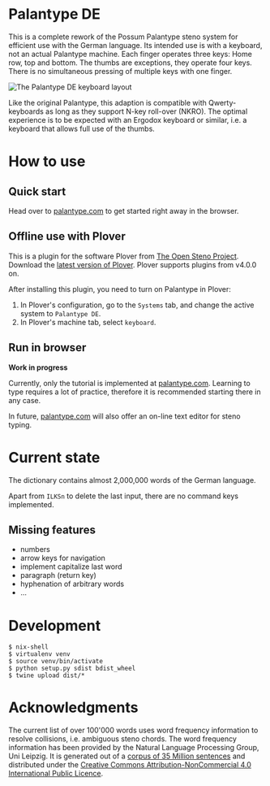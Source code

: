 Palantype DE
=======================

This is a complete rework of the Possum Palantype steno system for efficient
use with the German language.
Its intended use is with a keyboard, not an actual Palantype machine.
Each finger operates three keys: Home row, top and bottom.
The thumbs are exceptions, they operate four keys.
There is no simultaneous pressing of multiple keys with one finger.

![The Palantype DE keyboard layout](https://raw.githubusercontent.com/rubenmoor/plover_palantype_german/palantype_de/keyboard_layout.png)

Like the original Palantype, this adaption is compatible with
Qwerty-keyboards as long as they support N-key roll-over (NKRO).
The optimal experience is to be expected with an Ergodox keyboard
or similar, i.e. a keyboard that allows full use of the thumbs.

How to use
======================

Quick start
----------------------

Head over to [palantype.com](https://palantype.com) to get started right away in
the browser.

Offline use with Plover
----------------------

This is a plugin for the software Plover from
[The Open Steno Project](http://www.openstenoproject.org/).
Download the
[latest version of Plover](https://github.com/openstenoproject/plover/releases/tag/v4.0.0.dev10).
Plover supports plugins from v4.0.0 on.

After installing this plugin, you need to turn on Palantype in Plover:

1. In Plover's configuration, go to the ``Systems`` tab, and change the active system to ``Palantype DE``.
2. In Plover's machine tab, select ``keyboard``.

Run in browser
----------------------

**Work in progress**

Currently, only the tutorial is implemented at [palantype.com](https://palantype.com).
Learning to type requires a lot of practice,
therefore it is recommended starting there in any case.

In future, [palantype.com](https://palantype.com) will also offer
an on-line text editor for steno typing.

Current state
=====================

The dictionary contains almost 2,000,000 words of the German language.

Apart from `ILKSn` to delete the last input, there are no command keys implemented.

Missing features
---------------------

* numbers
* arrow keys for navigation
* implement capitalize last word
* paragraph (return key)
* hyphenation of arbitrary words
* ...

Development
=====================

    $ nix-shell
    $ virtualenv venv
    $ source venv/bin/activate
    $ python setup.py sdist bdist_wheel
    $ twine upload dist/*

Acknowledgments
======================

The current list of over 100'000 words uses word frequency information to
resolve collisions, i.e. ambiguous steno chords.
The word frequency information has been provided by
the Natural Language Processing Group, Uni Leipzig.
It is generated out of a [corpus of 35 Million sentences](https://wortschatz.uni-leipzig.de/en) and distributed under
the [Creative Commons Attribution-NonCommercial 4.0 International Public Licence](https://creativecommons.org/licenses/by-nc/4.0/).
